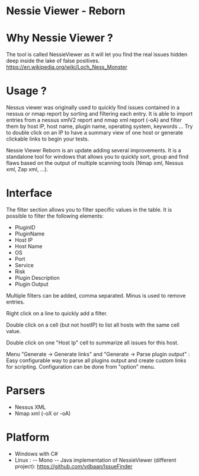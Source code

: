# Nessie Viewer - Reborn

# Why Nessie Viewer ? 

The tool is called NessieViewer as it will let you find the real issues hidden deep inside the lake of false positives.
https://en.wikipedia.org/wiki/Loch_Ness_Monster


# Usage ?

Nessus viewer was originally used to quickly find issues contained in a nessus or nmap report by sorting and filtering each entry. It is able to import entries from a nessus xmlV2 report and nmap xml report (-oA) and filter them by host IP, host name, plugin name, operating system, keywords ...
Try to double click on an IP to have a summary view of one host or generate clickable links to begin your tests.

Nessie Viewer Reborn is an update adding several improvements. It is a standalone tool for windows that allows you to quickly sort, group and find flaws based on the output of multiple  scanning tools (Nmap xml, Nessus xml, Zap xml, ...). 

# Interface 

The filter section allows you to filter specific values in the table. It is possible to filter the following elements:
- PluginID
- PluginName
- Host IP
- Host Name
- OS
- Port
- Service
- Risk
- Plugin Description
- Plugin Output

Multiple filters can be added, comma separated. Minus is used to remove entries. 

Right click on a line to quickly add a filter.

Double click on a cell (but not hostIP) to list all hosts with the same cell value.

Double click on one "Host Ip" cell to summarize all issues for this host.

Menu "Generate -> Generate links" and "Generate -> Parse plugin output" : Easy configurable way to parse all plugins output and create custom links for scripting.
Configuration can be done from "option" menu. 


# Parsers

- Nessus XML
- Nmap xml (-oX or -oA)


# Platform 

- Windows with C#
- Linux : 
-- Mono
-- Java implementation of NessieViewer (different project): https://github.com/vdbaan/IssueFinder
